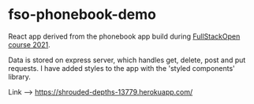 # fso-phonebook-demo

React app derived from the phonebook app build during [FullStackOpen course 2021](https://fullstackopen.com/en/#course-contents).

Data is stored on express server, which handles get, delete, post and put requests.
I have added styles to the app with the 'styled components' library.


Link --> https://shrouded-depths-13779.herokuapp.com/
